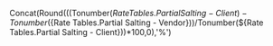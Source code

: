 Concat(Round(((Tonumber(${Rate Tables.Partial Salting - Client})-Tonumber(${Rate Tables.Partial Salting - Vendor}))/Tonumber(${Rate Tables.Partial Salting - Client}))*100,0),'%')
